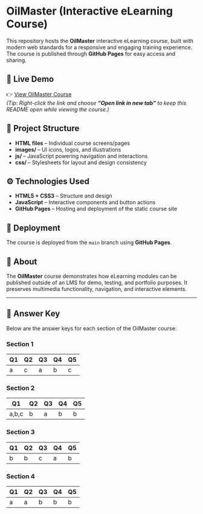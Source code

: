 # OilMaster (Interactive eLearning Course)

This repository hosts the **OilMaster** interactive eLearning course, built with modern web standards for a responsive and engaging training experience. The course is published through **GitHub Pages** for easy access and sharing.

## 🔗 Live Demo
👉 [View OilMaster Course](https://dgutensohn03.github.io/OilMaster/)  
*(Tip: Right-click the link and choose **“Open link in new tab”** to keep this README open while viewing the course.)*

## 📂 Project Structure
- **HTML files** – Individual course screens/pages  
- **images/** – UI icons, logos, and illustrations  
- **js/** – JavaScript powering navigation and interactions  
- **css/** – Stylesheets for layout and design consistency  

## ⚙️ Technologies Used
- **HTML5 + CSS3** – Structure and design  
- **JavaScript** – Interactive components and button actions  
- **GitHub Pages** – Hosting and deployment of the static course site  

## 🚀 Deployment
The course is deployed from the `main` branch using **GitHub Pages**.  

## 📖 About
The **OilMaster** course demonstrates how eLearning modules can be published outside of an LMS for demo, testing, and portfolio purposes. It preserves multimedia functionality, navigation, and interactive elements.  

---

## 📝 Answer Key

Below are the answer keys for each section of the OilMaster course:

### Section 1
| Q1 | Q2 | Q3 | Q4 | Q5 |
|----|----|----|----|----|
| a  | c  | a  | b  | c  |

### Section 2
| Q1     | Q2 | Q3 | Q4 | Q5 |
|--------|----|----|----|----|
| a,b,c  | b  | a  | b  | b  |

### Section 3
| Q1 | Q2 | Q3 | Q4 | Q5 |
|----|----|----|----|----|
| b  | b  | c  | a  | b  |

### Section 4
| Q1 | Q2 | Q3 | Q4 | Q5 |
|----|----|----|----|----|
| a  | a  | b  | b  | b  |
